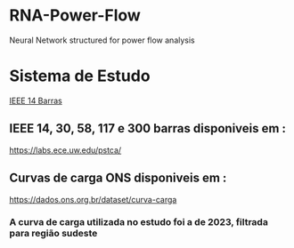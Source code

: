 # RNA-Power-Flow
Neural Network structured for power flow analysis

# Sistema de Estudo
[IEEE 14 Barras](https://github.com/user-attachments/files/22007384/Imagem1.tif)

## IEEE 14, 30, 58, 117 e 300 barras disponiveis em : 
https://labs.ece.uw.edu/pstca/

## Curvas de carga ONS disponiveis em :
https://dados.ons.org.br/dataset/curva-carga

### A curva de carga utilizada no estudo foi a de 2023, filtrada para região sudeste
